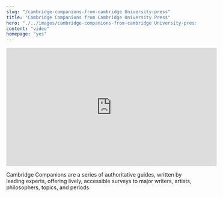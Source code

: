 ```yaml
--- 
slug: "/cambridge-companions-from-cambridge University-press"
title: "Cambridge Companions from Cambridge University Press"
hero: "./../images/cambridge-companions-from-cambridge University-press.jpg"
content: "video"
homepage: "yes"
---
```


<iframe width="560" height="315" src="https://www.youtube.com/embed/WkojVoy31Ak" frameborder="0" allow="accelerometer; autoplay; encrypted-media; gyroscope; picture-in-picture" allowfullscreen></iframe>

Cambridge Companions are a series of authoritative guides, written by leading experts, offering lively, accessible surveys to major writers, artists, philosophers, topics, and periods.